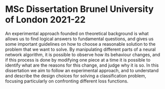 # MSc Dissertation Brunel University of London 2021-22

An experimental approach founded on theoretical background is what allows us to find logical answers to fundamental questions, and gives us some important guidelines on how to choose a reasonable solution to the problem that we want to solve. By manipulating different parts of a neural network algorithm, it is possible to observe how its behaviour changes, and if this process is done by modifying one piece at a time it is possible to identify what are the reasons for this change, and judge why it is so. In this dissertation we aim to follow an experimental approach, and to understand and describe the design choices for solving a classification problem, focusing particularly on confronting different loss functions.
